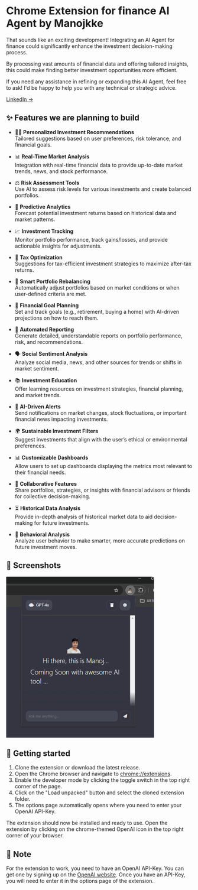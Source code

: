 # Chrome Extension for finance AI Agent by Manojkke

That sounds like an exciting development! Integrating an AI Agent for finance could significantly enhance the investment decision-making process. 

By processing vast amounts of financial data and offering tailored insights, this could make finding better investment opportunities more efficient. 

If you need any assistance in refining or expanding this AI Agent, feel free to ask! I'd be happy to help you with any technical or strategic advice.

[LinkedIn -> ](https://www.linkedin.com/in/manoj-kumar-kandasamy-05659a46/)


## ✨ Features we are planning to build 

- 🧑‍💻 **Personalized Investment Recommendations**  
  Tailored suggestions based on user preferences, risk tolerance, and financial goals.

- 📊 **Real-Time Market Analysis**  
  Integration with real-time financial data to provide up-to-date market trends, news, and stock performance.

- ⚖️ **Risk Assessment Tools**  
  Use AI to assess risk levels for various investments and create balanced portfolios.

- 🔮 **Predictive Analytics**  
  Forecast potential investment returns based on historical data and market patterns.

- 📈 **Investment Tracking**  
  Monitor portfolio performance, track gains/losses, and provide actionable insights for adjustments.

- 💸 **Tax Optimization**  
  Suggestions for tax-efficient investment strategies to maximize after-tax returns.

- 🔄 **Smart Portfolio Rebalancing**  
  Automatically adjust portfolios based on market conditions or when user-defined criteria are met.

- 🎯 **Financial Goal Planning**  
  Set and track goals (e.g., retirement, buying a home) with AI-driven projections on how to reach them.

- 📑 **Automated Reporting**  
  Generate detailed, understandable reports on portfolio performance, risk, and recommendations.

- 🗣️ **Social Sentiment Analysis**  
  Analyze social media, news, and other sources for trends or shifts in market sentiment.

- 📚 **Investment Education**  
  Offer learning resources on investment strategies, financial planning, and market trends.

- 📲 **AI-Driven Alerts**  
  Send notifications on market changes, stock fluctuations, or important financial news impacting investments.

- 🌍 **Sustainable Investment Filters**  
  Suggest investments that align with the user’s ethical or environmental preferences.

- 📊 **Customizable Dashboards**  
  Allow users to set up dashboards displaying the metrics most relevant to their financial needs.

- 🤝 **Collaborative Features**  
  Share portfolios, strategies, or insights with financial advisors or friends for collective decision-making.

- ⏳ **Historical Data Analysis**  
  Provide in-depth analysis of historical market data to aid decision-making for future investments.

- 🧠 **Behavioral Analysis**  
  Analyze user behavior to make smarter, more accurate predictions on future investment moves.


## 📸 Screenshots
<div style="display: flex; gap: 20px; justify-content: start; align-items: start;">
    <img src='assets/preview-1.png' width='400' alt='Chat Completion Preview' />
</div>



 
## 🚀 Getting started
    
1. Clone the extension or download the latest release.
2. Open the Chrome browser and navigate to [chrome://extensions](chrome://extensions).
3. Enable the developer mode by clicking the toggle switch in the top right corner of the page.
4. Click on the "Load unpacked" button and select the cloned extension folder.
5. The options page automatically opens where you need to enter your OpenAI API-Key.
    
The extension should now be installed and ready to use. Open the extension by clicking on the chrome-themed OpenAI icon in the top right corner of your browser.

## 🚨 Note

For the extension to work, you need to have an OpenAI API-Key. You can get one by signing up on the [OpenAI website](https://openai.com/). Once you have an API-Key, you will need to enter it in the options page of the extension.
